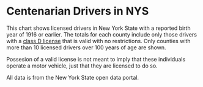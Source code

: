 # Centenarian Drivers in NYS

This chart shows licensed drivers in New York State with a reported birth year of 1916 or earlier. The totals for each county include only those drivers with a [class D license](https://dmv.ny.gov/driver-license/nys-driver-license-classes) that is valid with no restrictions. Only counties with more than 10 licensed drivers over 100 years of age are shown.

Possesion of a valid license is not meant to imply that these individuals operate a motor vehicle, just that they are licensed to do so.

All data is from the New York State open data portal.